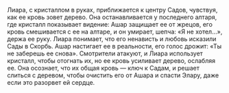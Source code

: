 Лиара, с кристаллом в руках, приближается к центру Садов, чувствуя, как ее кровь зовет дерево. Она останавливается у последнего алтаря, где кристалл показывает видение: Ашар защищает ее от жрецов, его кровь смешивается с ее на алтаре, и он умирает, шепча: «Я не хотел…», держа ее руку. Лиара понимает, что его ненависть и любовь исказили Сады в Скорбь. Ашар настигает ее в реальности, его голос дрожит: «Ты не заберешь ее снова». Смотрители атакуют, и Лиара использует кристалл, чтобы отогнать их, но ее кровь усиливает дерево, ослабляя ее. Она осознает, что их общая кровь — ключ к Садам, и решает слиться с деревом, чтобы очистить его от Ашара и спасти Элару, даже если это разорвет ей сердце.